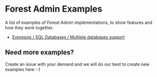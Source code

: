 # Forest Admin Examples
A list of examples of Forest Admin implementations, to show features and how they work together.

- [Expressjs / SQL Databases / Multiple databases support](/expressjs/sql-database/multiple-databases)

## Need more examples?

Create an issue with your demand and we will do our best to create new examples here :-)
